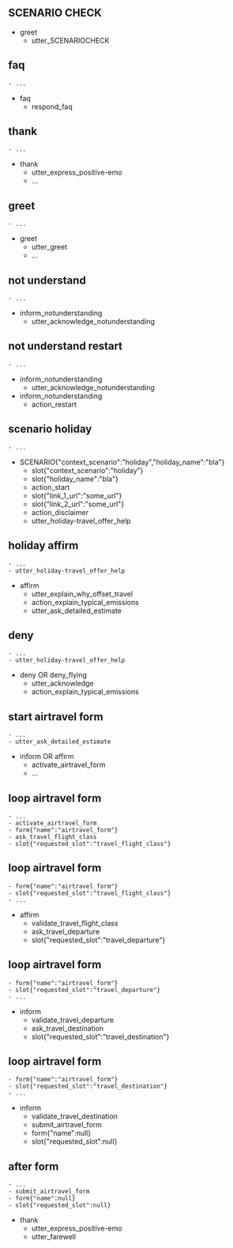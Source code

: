## SCENARIO CHECK
* greet
  - utter_SCENARIOCHECK

## faq
    - ...
* faq
  - respond_faq


## thank
    - ...
* thank
    - utter_express_positive-emo
    - ...


## greet
    - ...
* greet
    - utter_greet
    - ...


## not understand
    - ...
* inform_notunderstanding
    - utter_acknowledge_notunderstanding
  
## not understand restart
    - ...
* inform_notunderstanding
    - utter_acknowledge_notunderstanding
* inform_notunderstanding
    - action_restart


## scenario holiday
    - ...
* SCENARIO{"context_scenario":"holiday","holiday_name":"bla"}
    - slot{"context_scenario":"holiday"}
    - slot{"holiday_name":"bla"}
    - action_start
    - slot{"link_1_url":"some_url"}
    - slot{"link_2_url":"some_url"}
    - action_disclaimer
    - utter_holiday-travel_offer_help


## holiday affirm
    - ...
    - utter_holiday-travel_offer_help
* affirm
    - utter_explain_why_offset_travel
    - action_explain_typical_emissions
    - utter_ask_detailed_estimate


## deny
    - ...
    - utter_holiday-travel_offer_help
* deny OR deny_flying
    - utter_acknowledge
    - action_explain_typical_emissions


## start airtravel form
    - ...
    - utter_ask_detailed_estimate
* inform OR affirm
    - activate_airtravel_form
    - ...


## loop airtravel form
    - ...
    - activate_airtravel_form
    - form{"name":"airtravel_form"}
    - ask_travel_flight_class
    - slot{"requested_slot":"travel_flight_class"}
    
## loop airtravel form
    - form{"name":"airtravel_form"}
    - slot{"requested_slot":"travel_flight_class"}
    - ...
* affirm
    - validate_travel_flight_class
    - ask_travel_departure
    - slot{"requested_slot":"travel_departure"}

## loop airtravel form
    - form{"name":"airtravel_form"}
    - slot{"requested_slot":"travel_departure"}
    - ...
* inform
    - validate_travel_departure
    - ask_travel_destination
    - slot{"requested_slot":"travel_destination"}

## loop airtravel form
    - form{"name":"airtravel_form"}
    - slot{"requested_slot":"travel_destination"}
    - ...
* inform
    - validate_travel_destination
    - submit_airtravel_form
    - form{"name":null}
    - slot{"requested_slot":null}
    

## after form
    - ...
    - submit_airtravel_form
    - form{"name":null}
    - slot{"requested_slot":null}
* thank
    - utter_express_positive-emo
    - utter_farewell